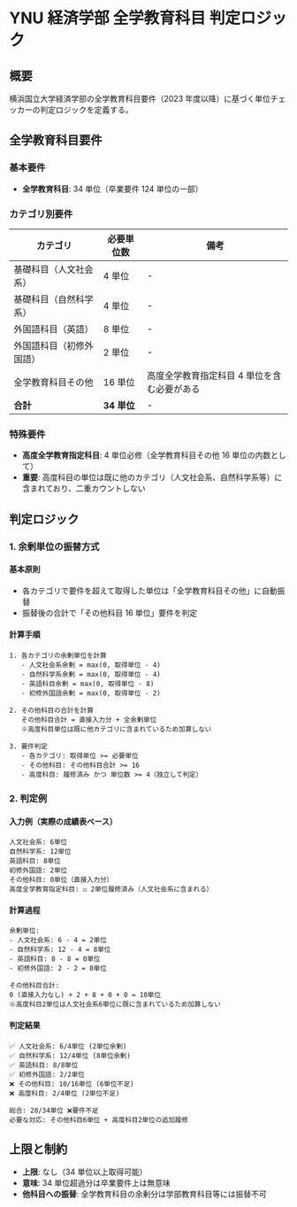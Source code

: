 # YNU 経済学部 全学教育科目 判定ロジック

## 概要

横浜国立大学経済学部の全学教育科目要件（2023 年度以降）に基づく単位チェッカーの判定ロジックを定義する。

## 全学教育科目要件

### 基本要件

- **全学教育科目**: 34 単位（卒業要件 124 単位の一部）

### カテゴリ別要件

| カテゴリ                 | 必要単位数  | 備考                                        |
| ------------------------ | ----------- | ------------------------------------------- |
| 基礎科目（人文社会系）   | 4 単位      | -                                           |
| 基礎科目（自然科学系）   | 4 単位      | -                                           |
| 外国語科目（英語）       | 8 単位      | -                                           |
| 外国語科目（初修外国語） | 2 単位      | -                                           |
| 全学教育科目その他       | 16 単位     | 高度全学教育指定科目 4 単位を含む必要がある |
| **合計**                 | **34 単位** | -                                           |

### 特殊要件

- **高度全学教育指定科目**: 4 単位必修（全学教育科目その他 16 単位の内数として）
- **重要**: 高度科目の単位は既に他のカテゴリ（人文社会系、自然科学系等）に含まれており、二重カウントしない

## 判定ロジック

### 1. 余剰単位の振替方式

#### 基本原則

- 各カテゴリで要件を超えて取得した単位は「全学教育科目その他」に自動振替
- 振替後の合計で「その他科目 16 単位」要件を判定

#### 計算手順

```
1. 各カテゴリの余剰単位を計算
   - 人文社会系余剰 = max(0, 取得単位 - 4)
   - 自然科学系余剰 = max(0, 取得単位 - 4)
   - 英語科目余剰 = max(0, 取得単位 - 8)
   - 初修外国語余剰 = max(0, 取得単位 - 2)

2. その他科目の合計を計算
   その他科目合計 = 直接入力分 + 全余剰単位
   ※高度科目単位は既に他カテゴリに含まれているため加算しない

3. 要件判定
   - 各カテゴリ: 取得単位 >= 必要単位
   - その他科目: その他科目合計 >= 16
   - 高度科目: 履修済み かつ 単位数 >= 4（独立して判定）
```

### 2. 判定例

#### 入力例（実際の成績表ベース）

```
人文社会系: 6単位
自然科学系: 12単位
英語科目: 8単位
初修外国語: 2単位
その他科目: 0単位（直接入力分）
高度全学教育指定科目: ☑ 2単位履修済み（人文社会系に含まれる）
```

#### 計算過程

```
余剰単位:
- 人文社会系: 6 - 4 = 2単位
- 自然科学系: 12 - 4 = 8単位
- 英語科目: 8 - 8 = 0単位
- 初修外国語: 2 - 2 = 0単位

その他科目合計:
0 (直接入力なし) + 2 + 8 + 0 + 0 = 10単位
※高度科目2単位は人文社会系6単位に既に含まれているため加算しない
```

#### 判定結果

```
✅ 人文社会系: 6/4単位 (2単位余剰)
✅ 自然科学系: 12/4単位 (8単位余剰)
✅ 英語科目: 8/8単位
✅ 初修外国語: 2/2単位
❌ その他科目: 10/16単位 (6単位不足)
❌ 高度科目: 2/4単位 (2単位不足)

総合: 28/34単位 ❌要件不足
必要な対応: その他科目6単位 + 高度科目2単位の追加履修
```

## 上限と制約

- **上限**: なし（34 単位以上取得可能）
- **意味**: 34 単位超過分は卒業要件上は無意味
- **他科目への振替**: 全学教育科目の余剰分は学部教育科目等には振替不可
